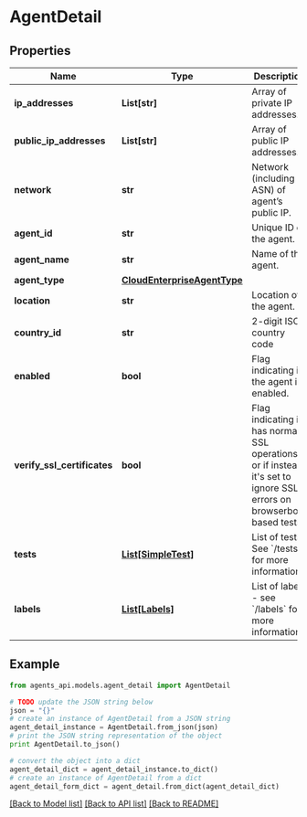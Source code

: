 # AgentDetail


## Properties
Name | Type | Description | Notes
------------ | ------------- | ------------- | -------------
**ip_addresses** | **List[str]** | Array of private IP addresses. | [optional] [readonly] 
**public_ip_addresses** | **List[str]** | Array of public IP addresses. | [optional] [readonly] 
**network** | **str** | Network (including ASN) of agent’s public IP. | [optional] [readonly] 
**agent_id** | **str** | Unique ID of the agent. | [optional] [readonly] 
**agent_name** | **str** | Name of the agent. | [optional] 
**agent_type** | [**CloudEnterpriseAgentType**](CloudEnterpriseAgentType.md) |  | [optional] 
**location** | **str** | Location of the agent. | [optional] [readonly] 
**country_id** | **str** | 2-digit ISO country code | [optional] [readonly] 
**enabled** | **bool** | Flag indicating if the agent is enabled. | [optional] 
**verify_ssl_certificates** | **bool** | Flag indicating if has normal SSL operations or  if instead it&#39;s set to ignore SSL errors on browserbot-based tests. | [optional] [readonly] 
**tests** | [**List[SimpleTest]**](SimpleTest.md) | List of tests. See &#x60;/tests&#x60; for more information. | [optional] 
**labels** | [**List[Labels]**](Labels.md) | List of labels - see &#x60;/labels&#x60; for more information. | [optional] [readonly] 

## Example

```python
from agents_api.models.agent_detail import AgentDetail

# TODO update the JSON string below
json = "{}"
# create an instance of AgentDetail from a JSON string
agent_detail_instance = AgentDetail.from_json(json)
# print the JSON string representation of the object
print AgentDetail.to_json()

# convert the object into a dict
agent_detail_dict = agent_detail_instance.to_dict()
# create an instance of AgentDetail from a dict
agent_detail_form_dict = agent_detail.from_dict(agent_detail_dict)
```
[[Back to Model list]](../README.md#documentation-for-models) [[Back to API list]](../README.md#documentation-for-api-endpoints) [[Back to README]](../README.md)


